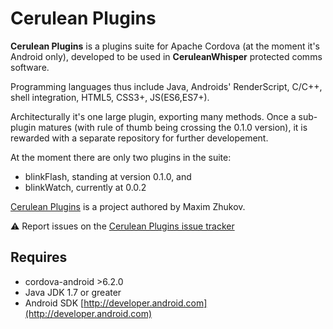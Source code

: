 <!--
   Copyright 2017 Maxim Zhukov

   Licensed under the Apache License, Version 2.0 (the "License");
   you may not use this file except in compliance with the License.
   You may obtain a copy of the License at

       http://www.apache.org/licenses/LICENSE-2.0

   Unless required by applicable law or agreed to in writing, software
   distributed under the License is distributed on an "AS IS" BASIS,
   WITHOUT WARRANTIES OR CONDITIONS OF ANY KIND, either express or implied.
   See the License for the specific language governing permissions and
   limitations under the License.
-->
# Cerulean Plugins

**Cerulean Plugins** is a plugins suite for Apache Cordova (at the moment it's Android only), developed to be used in **CeruleanWhisper** protected comms software.

Programming languages thus include Java, Androids' RenderScript, C/C++, shell integration, HTML5, CSS3+, JS(ES6,ES7+).

Architecturally it's one large plugin, exporting many methods. Once a sub-plugin matures (with rule of thumb being crossing the 0.1.0 version),
it is rewarded with a separate repository for further developement.

At the moment there are only two plugins in the suite:
* blinkFlash, standing at version 0.1.0, and
* blinkWatch, currently at 0.0.2

[Cerulean Plugins](https://github.com/mzhukov1973/CeruleanPlugins) is a project authored by Maxim Zhukov.

:warning: Report issues on the [Cerulean Plugins issue tracker](https://github.com/mzhukov1973/CeruleanPlugins/issues)


## Requires
- cordova-android >6.2.0
- Java JDK 1.7 or greater
- Android SDK [http://developer.android.com](http://developer.android.com)
